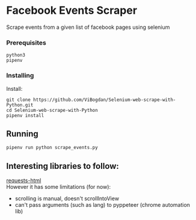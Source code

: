 # Facebook Events Scraper

Scrape events from a given list of facebook pages using selenium

### Prerequisites

```
python3
pipenv
```

### Installing

Install:
```
git clone https://github.com/ViBogdan/Selenium-web-scrape-with-Python.git
cd Selenium-web-scrape-with-Python
pipenv install
```

## Running
```
pipenv run python scrape_events.py
```

## Interesting libraries to follow:
[requests-html](http://html.python-requests.org/)  
However it has some limitations (for now):
- scrolling is manual, doesn't scrollIntoView
- can't pass arguments (such as lang) to pyppeteer (chrome automation lib)

